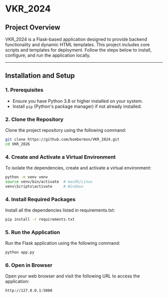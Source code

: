 # VKR_2024

## Project Overview

VKR_2024 is a Flask-based application designed to provide backend functionality and dynamic HTML templates. This project includes core scripts and templates for deployment. Follow the steps below to install, configure, and run the application locally.

---

## Installation and Setup

### 1. Prerequisites
- Ensure you have Python 3.8 or higher installed on your system.
- Install `pip` (Python's package manager) if not already installed.

### 2. Clone the Repository
Clone the project repository using the following command:
```bash
git clone https://github.com/bombermon/VKR_2024.git
cd VKR_2026
```

### 4. Create and Activate a Virtual Environment
To isolate the dependencies, create and activate a virtual environment:
```bash
python -m venv venv
source venv/bin/activate  # macOS/Linux
venv\Scripts\activate     # Windows
```

### 4. Install Required Packages
Install all the dependencies listed in requirements.txt:
```bash
pip install -r requirements.txt
```

### 5. Run the Application
Run the Flask application using the following command:
```bash
python app.py
```

### 6. Open in Browser
Open your web browser and visit the following URL to access the application:
```
http://127.0.0.1:5000
```


